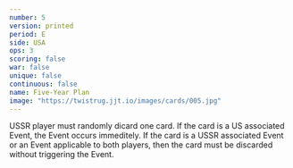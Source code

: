```yaml
---
number: 5
version: printed
period: E
side: USA
ops: 3
scoring: false
war: false
unique: false
continuous: false
name: Five-Year Plan
image: "https://twistrug.jjt.io/images/cards/005.jpg"
---
```

USSR player must randomly dicard one card. If the card is a US associated Event, the Event occurs immeditely. If the card is a USSR associated Event or an Event applicable to both players, then the card must be discarded without triggering the Event.
